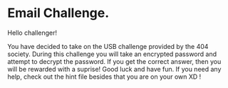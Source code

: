 # Email Challenge.

Hello challenger!

You have decided to take on the USB challenge provided by the 404 society.
During this challenge you will take an encrypted password and attempt to decrypt the password. If you get the correct answer,
then you will be rewarded with a suprise! Good luck and have fun. If you need any help, check out the hint file besides that
you are on your own XD !
